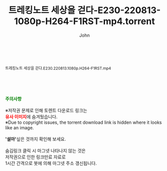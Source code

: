 ﻿---
layout: post
title:  "트레킹노트 세상을 걷다-E230-220813-1080p-H264-F1RST-mp4.torrent"
author: John
categories: [ 방송/음악 ]
tags: [  ]
image:  
description: "트레킹노트 세상을 걷다-E230-220813-1080p-H264-F1RST-mp4 torrent 정보 공유"
toc: true
toc_sticky: true
---

<br>
<div class="view-img">
<a class="view_image" href="http://torrentmobile61.com/bbs/view_image.php?fn=%2Fdata%2Ffile%2Fmusic%2F3735183265_Lc4oPaX9_982adb0271ddc1e5cc779c0d546369c62dae0cf2.jpg" target="_blank"><img alt="" class="img-tag" content="http://torrentmobile61.com/data/file/music/3735183265_Lc4oPaX9_982adb0271ddc1e5cc779c0d546369c62dae0cf2.jpg" itemprop="image" src="http://torrentmobile61.com/data/file/music/thumb-3735183265_Lc4oPaX9_982adb0271ddc1e5cc779c0d546369c62dae0cf2_835x2212.jpg"/></a></div><div class="view-content" itemprop="description">
<p><span style="font-size:12px;">트레킹노트 세상을 걷다.E230.220813.1080p.H264-F1RST.mp4</span> </p> </div>
    
<br><br><br>
<p data-ke-size="size16"><b><span style="color: green;">주의사항</span></b><br /><br />※저작권 문제로 인해 토렌트 다운로드 링크는<br /><b><span style="color: red;">유사 이미지</span></b>에 숨겨뒀습니다.<br />※Due to copyright issues, the torrent download link is hidden where it looks like an image.<br /><br /><b>'설마'</b>싶은 것까지 확인해 보세요.<br /><br />숨김링크 클릭 시 마그넷 나타나지 않는 것은<br />저작권으로 인한 링크만료 자료로<br />1시간 간격으로 봇에 의해 마그넷 주소 갱신됩니다.</p>
